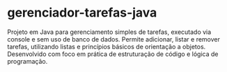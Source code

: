 # gerenciador-tarefas-java
Projeto em Java para gerenciamento simples de tarefas, executado via console e sem uso de banco de dados. Permite adicionar, listar e remover tarefas, utilizando listas e princípios básicos de orientação a objetos. Desenvolvido com foco em prática de estruturação de código e lógica de programação.
